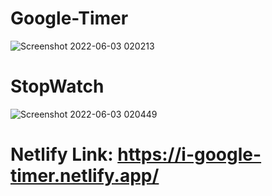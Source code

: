 # Google-Timer
![Screenshot 2022-06-03 020213](https://user-images.githubusercontent.com/99752799/171733058-e8f194d5-f7b8-469f-935c-01811b8408ae.png)
# StopWatch
![Screenshot 2022-06-03 020449](https://user-images.githubusercontent.com/99752799/171733392-b0de686e-8e9c-4d21-bb74-9e4fbf52e472.png)

# Netlify Link: https://i-google-timer.netlify.app/
